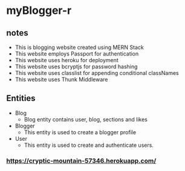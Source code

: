 # myBlogger-r
  ## notes
  - This is blogging website created using MERN Stack
  - This website employs Passport for authentication
  - This website uses heroku for deployment
  - This website uses bcryptjs for password hashing
  - This website uses classlist for appending conditional classNames
  - This website uses Thunk Middleware
  ## Entities
  - Blog
    - Blog entity contains user, blog, sections and likes
  - Blogger
    - This entity is used to create a blogger profile
  - User
    - This entity is used to create and authenticate users.
  ### https://cryptic-mountain-57346.herokuapp.com/

